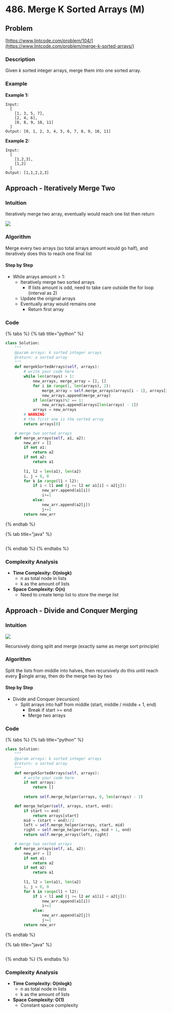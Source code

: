 # 486. Merge K Sorted Arrays \(M\)

## Problem

[https://www.lintcode.com/problem/104/](https://www.lintcode.com/problem/merge-k-sorted-arrays/)

### Description

Given _k_ sorted integer arrays, merge them into one sorted array.

### Example

**Example 1:**

```text
Input: 
  [
    [1, 3, 5, 7],
    [2, 4, 6],
    [0, 8, 9, 10, 11]
  ]
Output: [0, 1, 2, 3, 4, 5, 6, 7, 8, 9, 10, 11]
```

**Example 2:**

```text
Input:
  [
    [1,2,3],
    [1,2]
  ]
Output: [1,1,2,2,3]
```

## Approach - Iteratively Merge Two

### Intuition

Iteratively merge two array, eventually would reach one list then return 

![](../../.gitbook/assets/screen-shot-2021-04-04-at-10.27.24-pm.png)

### Algorithm

Merge every two arrays \(so total arrays amount would go half\), and iteratively does this to reach one final list

#### Step by Step

* While arrays amount &gt; 1:
  * Iteratively merge two sorted arrays
    * If lists amount is odd, need to take care outside the for loop \(interval as 2\)
  * Update the original arrays
  * Eventually array would remains one
    * Return first array

### Code

{% tabs %}
{% tab title="python" %}
```python
class Solution:
    """
    @param arrays: k sorted integer arrays
    @return: a sorted array
    """
    def mergekSortedArrays(self, arrays):
        # write your code here
        while len(arrays) > 1:
            new_arrays, merge_array = [], []
            for i in range(1, len(arrays), 2):
                merge_array = self.merge_arrays(arrays[i - 1], arrays[i])
                new_arrays.append(merge_array)
            if len(arrays)%2 == 1:
                new_arrays.append(arrays[len(arrays) - 1])
            arrays = new_arrays
        # WARNING!
        # the first one is the sorted array
        return arrays[0]

    # merge two sorted arrays
    def merge_arrays(self, a1, a2):
        new_arr = []
        if not a1:
            return a2
        if not a2:
            return a1
        
        l1, l2 = len(a1), len(a2)
        i, j = 0, 0
        for k in range(l1 + l2):
            if i < l1 and (j >= l2 or a1[i] < a2[j]):
                new_arr.append(a1[i])
                i+=1
            else:
                new_arr.append(a2[j])
                j+=1
        return new_arr
```
{% endtab %}

{% tab title="java" %}
```

```
{% endtab %}
{% endtabs %}

### Complexity Analysis

* **Time Complexity: O\(nlogk\)**
  * n as total node in lists
  * k as the amount of lists
* **Space Complexity: O\(n\)**
  * Need to create temp list to store the merge list

## Approach - Divide and Conquer Merging

### Intuition

![](../../.gitbook/assets/screen-shot-2021-04-04-at-2.00.03-am.png)

Recursively doing split and merge \(exactly same as merge sort principle\)

### Algorithm

Split the lists from middle into halves, then recursively do this until reach every single array, then do the merge two by two 

#### Step by Step

* Divide and Conquer \(recursion\)
  * Split arrays into half from middle \(start, middle / middle + 1, end\)
    * Break if start &gt;= end
    * Merge two arrays

### Code

{% tabs %}
{% tab title="python" %}
```python
class Solution:
    """
    @param arrays: k sorted integer arrays
    @return: a sorted array
    """
    def mergekSortedArrays(self, arrays):
        # write your code here
        if not arrays:
            return []
        
        return self.merge_helper(arrays, 0, len(arrays) - 1)

    def merge_helper(self, arrays, start, end):
        if start >= end:
            return arrays[start]
        mid = (start + end)//2
        left = self.merge_helper(arrays, start, mid)
        right = self.merge_helper(arrays, mid + 1, end)
        return self.merge_arrays(left, right)

    # merge two sorted arrays
    def merge_arrays(self, a1, a2):
        new_arr = []
        if not a1:
            return a2
        if not a2:
            return a1
        
        l1, l2 = len(a1), len(a2)
        i, j = 0, 0
        for k in range(l1 + l2):
            if i < l1 and (j >= l2 or a1[i] < a2[j]):
                new_arr.append(a1[i])
                i+=1
            else:
                new_arr.append(a2[j])
                j+=1
        return new_arr
```
{% endtab %}

{% tab title="java" %}
```

```
{% endtab %}
{% endtabs %}

### Complexity Analysis

* **Time Complexity: O\(nlogk\)**
  * n as total node in lists
  * k as the amount of lists
* **Space Complexity: O\(1\)**
  * Constant space complexity

